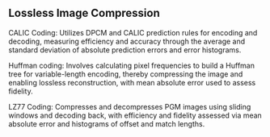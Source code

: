 Lossless Image Compression
--

CALIC Coding: Utilizes DPCM and CALIC prediction rules for encoding and decoding, measuring efficiency and accuracy through the average and standard deviation of absolute prediction errors and error histograms.

Huffman coding: Involves calculating pixel frequencies to build a Huffman tree for variable-length encoding, thereby compressing the image and enabling lossless reconstruction, with mean absolute error used to assess fidelity.

LZ77 Coding: Compresses and decompresses PGM images using sliding windows and decoding back, with efficiency and fidelity assessed via mean absolute error and histograms of offset and match lengths.

